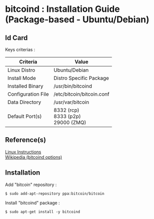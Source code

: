 bitcoind : Installation Guide (Package-based - Ubuntu/Debian)
==
Id Card
-
Keys criterias :
<table>
    <thead>
        <tr>
            <th>Criteria</th>
            <th>Value</th>
        </tr>
    </thead>
    <tbody>
        <tr>
            <td>Linux Distro</td>
            <td>Ubuntu/Debian</td>
        </tr>
        <tr>
            <td>Install Mode</td>
            <td>Distro Specific Package</td>
        </tr>
        <tr>
            <td>Installed Binary</td>
            <td>/usr/bin/bitcoind</td>
        </tr>
        <tr>
            <td>Configuration File</td>
            <td>/etc/bitcoin/bitcoin.conf</td>
        </tr>
        <tr>
            <td>Data Directory</td>
            <td>/usr/var/bitcoin</td>
        </tr>
        <tr>
            <td>Default Port(s)</td>
            <td>8332 (rcp)</br>8333 (p2p)</br>29000 (ZMQ)</td>
        </tr>
    </tbody>
</table>

Reference(s)
-
<a href="https://bitcoin.org/en/full-node#ubuntu-1604">Linux Instructions</a>  
<a href="https://en.bitcoin.it/wiki/Running_Bitcoin">Wikipedia (bitcoind options)</a>  

Installation
-
Add "bitcoin" repository :
<pre><code>$ sudo add-apt-repository ppa:bitcoin/bitcoin</code></pre>

Install "bitcoind" package :
<pre><code>$ sudo apt-get install -y bitcoind</code></pre>
